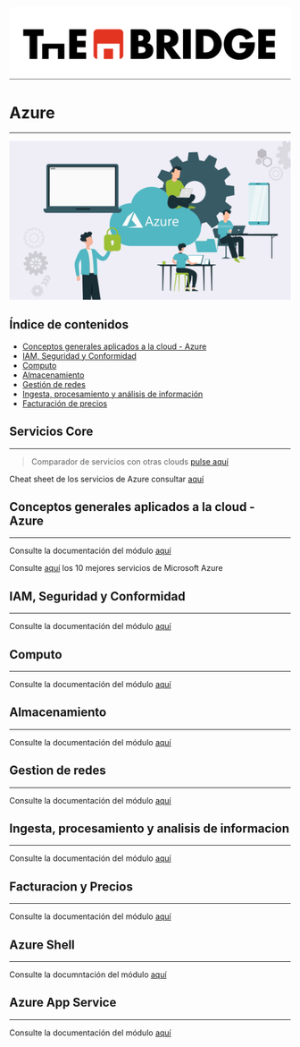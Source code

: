 ![](../../img/TheBridge_logo.png)

# Azure

---

![img.png](img/logo_azure.png)


## Índice de contenidos

- [Conceptos generales aplicados a la cloud - Azure](#conceptos-generales-aplicados-a-la-cloud---azure)
- [IAM, Seguridad y Conformidad](#iam-seguridad-y-conformidad)
- [Computo](#computo)
- [Almacenamiento](#almacenamiento)
- [Gestión de redes](#gestion-de-redes)
- [Ingesta, procesamiento y análisis de información](#ingesta-procesamiento-y-analisis-de-informacion)
- [Facturación de precios](#facturacion-y-precios)


## Servicios Core

---

> Comparador de servicios con otras clouds [pulse aquí](https://comparecloud.in/)

Cheat sheet de los servicios de Azure consultar [aquí](https://tutorialsdojo.com/microsoft-azure-cheat-sheets/)


## Conceptos generales aplicados a la cloud - Azure

---

Consulte la documentación del módulo [aquí](https://docs.google.com/presentation/d/1Ayrfky_dcmq6tyMFQLRcLiSJmm5iVZTmqXnLffo19Xc/edit?usp=share_link)

Consulte [aquí](https://docs.google.com/document/d/1HZBAXLlAC45OD_cOCPQu13nlAo_GntQL/edit?usp=share_link&ouid=102384283797243178688&rtpof=true&sd=true) los 10 mejores servicios de Microsoft Azure 


## IAM, Seguridad y Conformidad

---

Consulte la documentación del módulo [aquí](https://docs.google.com/presentation/d/1jmQD_2SFvXq6Mc4p8uuV5O8wlWMZMpmEvnpCgWzHK9U/edit?usp=share_link)


## Computo

---

Consulte la documentación del módulo [aquí](https://docs.google.com/presentation/d/1M_LXXqaTD22bKoYGhdeMzJiOp1OfZQfmGWVBOi5ptjQ/edit?usp=share_link)

## Almacenamiento 

---

Consulte la documentación del módulo [aquí](https://docs.google.com/presentation/d/1CjT02lS79XzCOYFxDI2Ojhchf7-Xuwpad9BGh8ByJOc/edit?usp=share_link)

## Gestion de redes

---

Consulte la documentación del módulo [aquí](https://docs.google.com/presentation/d/1617Ikoueul8t5xXpCaKO1ejJB24mtn4x1Qukn6Vguno/edit?usp=share_link)


## Ingesta, procesamiento y analisis de informacion

---

Consulte la documentación del módulo [aquí](https://docs.google.com/presentation/d/1dmH2A-MVsekm5oBNJnF3Lp8RF61m_lJKMeGKDG-G930/edit?usp=share_link)


## Facturacion y Precios

---

Consulte la documentación del módulo [aquí](https://docs.google.com/presentation/d/1OafYXp4mztG3j8azfltR3mHOsy2Mu_X-32jyIQm54vc/edit?usp=share_link)


## Azure Shell
***

Consulte la documntación del módulo [aquí](https://docs.google.com/presentation/d/1Z6PGH9ABlY084rtNGkMUJRkz-XsWpLtX5i7itSWQ0QQ/edit?usp=share_link)


## Azure App Service
***

Consulte la documentación del módulo [aquí](https://docs.google.com/presentation/d/1LBkE1cRE3T3YRSCXucuOSnr0yB4yUuFZ39fPUqJ_V2M/edit?usp=share_link)